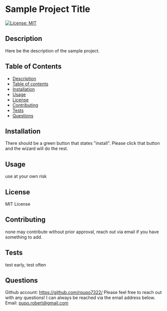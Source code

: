 # Sample Project Title
[![License: MIT](https://img.shields.io/badge/License-MIT-yellow.svg)](https://opensource.org/licenses/MIT)
## Description
Here be the description of the sample project.
## Table of Contents
* [Description](#description)
* [Table of contents](#table-of-contents)
* [Installation](#installation)
* [Usage](#usage)
* [License](#license)
* [Contributing](#contributing)
* [Tests](#tests)
* [Questions](#questions)
## Installation
There should be a green button that states "install". Please click that button and the wizard will do the rest.
## Usage
use at your own risk
## License
MIT License
## Contributing
none may contribute without prior approval, reach out via email if you have something to add.
## Tests
test early, test often
## Questions
Github account: https://github.com/rpupo7322/
Please feel free to reach out with any questions! I can always be reached via the email address below.
Email: pupo.robert@gmail.com
